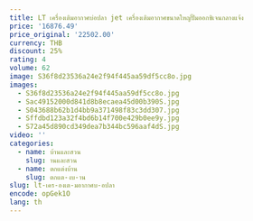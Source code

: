 ```yaml
---
title: LT เครื่องเติมอากาศบ่อปลา jet เครื่องเติมอากาศขนาดใหญ่ปั๊มออกซิเจนกลางแจ้ง
price: '16876.49'
price_original: '22502.00'
currency: THB
discount: 25%
rating: 4
volume: 62
image: S36f8d23536a24e2f94f445aa59df5cc8o.jpg
images:
  - S36f8d23536a24e2f94f445aa59df5cc8o.jpg
  - Sac49152000d841d8b8ecaea45d00b390S.jpg
  - S043688b62b1d4bb9a371498f83c3dd307.jpg
  - Sffdbd123a32f4bd6b14f700e429b0ee9y.jpg
  - S72a45d890cd349dea7b344bc596aaf4dS.jpg
video: ''
categories:
  - name: บ้านและสวน
    slug: านและสวน
  - name: ตกแต่งบ้าน
    slug: ตกแต-งบ-าน
slug: lt-เคร-องเต-มอากาศบ-อปลา
encode: opGek1O
lang: th
---
```

  